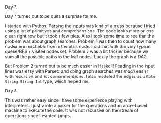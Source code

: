 Day 7.

Day 7 turned out to be quite a surprise for me. 

I started with Python. Parsing the inputs was kind of a mess because I tried using a lot of primitives and comprehensions. The code looks more or less clean right now but it took a few tries. Also I took some time to see that the problem was about graph searches. Problem 1 was then to count how many nodes are reachable from a the start node. I did that with the very typical queue/BFS + visited nodes set. Problem 2 was a bit trickier because we sum all the possible paths to the leaf nodes. Luckily the graph is a DAG.

But Problem 2 turned out to be much easier in Haskell! Reading in the input lines was easy with Parsec, and doing graph searches was _much_ easier with recursion and list comprehensions. I also modeled the edges as a `Rule String String Int` type, which helped me.

Day 8.

This was rather easy since I have some experience playing with interpreters. I just wrote a parser for the operations and an array-based machine to execute the code. It was not recursive on the stream of operations since I wanted jumps.

